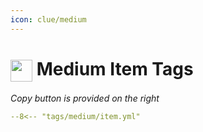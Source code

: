 ```yaml
---
icon: clue/medium
---
```


# <img style="vertical-align:middle" src="../../icons/medium.png" width="35"> Medium Item Tags
_Copy button is provided on the right_
``` yaml title=""
--8<-- "tags/medium/item.yml"
```